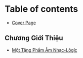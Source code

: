 # Table of contents

* [Cover Page](README.md)

## Chương Giới Thiệu <a href="#introduction" id="introduction"></a>

* [Một Tặng Phẩm Âm Nhạc-Lôgíc](introduction/a-musico-logical-offering.md)
